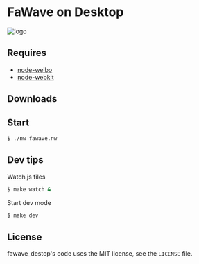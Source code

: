 # FaWave on Desktop

![logo](https://raw.github.com/fengmk2/fawave_desktop/master/logo.png)

## Requires

* [node-weibo](https://github.com/fengmk2/node-weibo)
* [node-webkit](https://github.com/rogerwang/node-webkit)

## Downloads

## Start

```bash
$ ./nw fawave.nw
```

## Dev tips

Watch js files

```bash
$ make watch &
```

Start dev mode

```bash
$ make dev
```

## License

fawave_destop's code uses the MIT license, see the `LICENSE` file.

